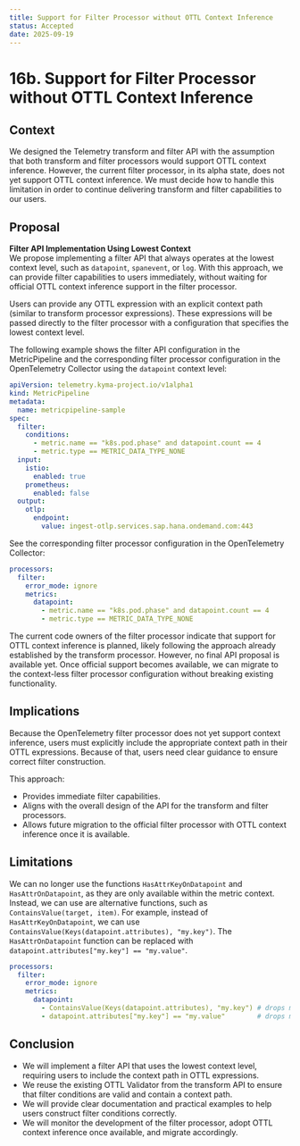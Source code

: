 ```yaml
---
title: Support for Filter Processor without OTTL Context Inference
status: Accepted
date: 2025-09-19
---
```


# 16b. Support for Filter Processor without OTTL Context Inference

## Context

We designed the Telemetry transform and filter API with the assumption that both transform and filter processors would support OTTL context inference. However, the current filter processor, in its alpha state, does not yet support OTTL context inference.
We must decide how to handle this limitation in order to continue delivering transform and filter capabilities to our users.

## Proposal

**Filter API Implementation Using Lowest Context**  
We propose implementing a filter API that always operates at the lowest context level, such as `datapoint`, `spanevent`, or `log`. With this approach, we can provide filter capabilities to users immediately, without waiting for official OTTL context inference support in the filter processor.

Users can provide any OTTL expression with an explicit context path (similar to transform processor expressions). These expressions will be passed directly to the filter processor with a configuration that specifies the lowest context level.

The following example shows the filter API configuration in the MetricPipeline and the corresponding filter processor configuration in the OpenTelemetry Collector using the `datapoint` context level:

```yaml
apiVersion: telemetry.kyma-project.io/v1alpha1
kind: MetricPipeline
metadata:
  name: metricpipeline-sample
spec:
  filter:
    conditions:
      - metric.name == "k8s.pod.phase" and datapoint.count == 4
      - metric.type == METRIC_DATA_TYPE_NONE
  input:
    istio:
      enabled: true
    prometheus:
      enabled: false
  output:
    otlp:
      endpoint:
        value: ingest-otlp.services.sap.hana.ondemand.com:443
```

See the corresponding filter processor configuration in the OpenTelemetry Collector:

```yaml
processors:
  filter:
    error_mode: ignore
    metrics:
      datapoint:
        - metric.name == "k8s.pod.phase" and datapoint.count == 4
        - metric.type == METRIC_DATA_TYPE_NONE
```

The current code owners of the filter processor indicate that support for OTTL context inference is planned, likely following the approach already established by the transform processor. However, no final API proposal is available yet.
Once official support becomes available, we can migrate to the context-less filter processor configuration without breaking existing functionality.

## Implications

Because the OpenTelemetry filter processor does not yet support context inference, users must explicitly include the appropriate context path in their OTTL expressions. Because of that, users need clear guidance to ensure correct filter construction.

This approach:
- Provides immediate filter capabilities.
- Aligns with the overall design of the API for the transform and filter processors.
- Allows future migration to the official filter processor with OTTL context inference once it is available.

## Limitations

We can no longer use the functions `HasAttrKeyOnDatapoint` and `HasAttrOnDatapoint`, as they are only available within the metric context.
Instead, we can use are alternative functions, such as `ContainsValue(target, item)`. For example, instead of `HasAttrKeyOnDatapoint`, we can use `ContainsValue(Keys(datapoint.attributes), "my.key")`.
The `HasAttrOnDatapoint` function can be replaced with `datapoint.attributes["my.key"] == "my.value"`.

```yaml
processors:
  filter:
    error_mode: ignore
    metrics:
      datapoint:
        - ContainsValue(Keys(datapoint.attributes), "my.key") # drops metrics containing "my.key" attribute key, same effect as the HasAttrKeyOnDatapoint("my.key") function
        - datapoint.attributes["my.key"] == "my.value"        # drops metrics containing "my.key" attribute key and "my.value" value, same effect as the HasAttrOnDatapoint("my.key", "my.value") function
```

## Conclusion
- We will implement a filter API that uses the lowest context level, requiring users to include the context path in OTTL expressions.
- We reuse the existing OTTL Validator from the transform API to ensure that filter conditions are valid and contain a context path.
- We will provide clear documentation and practical examples to help users construct filter conditions correctly.
- We will monitor the development of the filter processor, adopt OTTL context inference once available, and migrate accordingly.